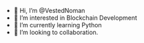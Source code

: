 - 👋 Hi, I’m @VestedNoman
- 👀 I’m interested in Blockchain Development
- 🌱 I’m currently learning Python
- 💞️ I’m looking to collaboration.

<!---
VestedNoman/VestedNoman is a ✨ special ✨ repository because its `README.md` (this file) appears on your GitHub profile.
You can click the Preview link to take a look at your changes.
--->
